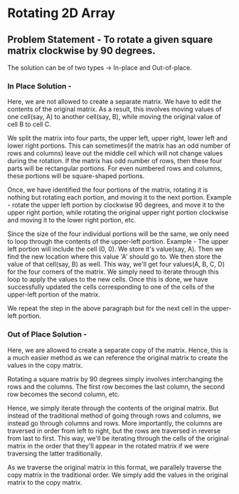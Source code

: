 # Rotating 2D Array

## Problem Statement - To rotate a given square matrix clockwise by 90 degrees.

The solution can be of two types -> In-place and Out-of-place.

### In Place Solution -
Here, we are not allowed to create a separate matrix. We have to edit the contents of the original matrix. As a result, this involves moving values of one cell(say, A) to  another cell(say, B), while moving the original value of cell B to cell C.

We split the matrix into four parts, the upper left, upper right, lower left and lower right portions. This can sometimes(if the matrix has an odd number of rows and columns) leave out the middle cell which will not change values during the rotation.
If the matrix has odd number of rows, then these four parts will be rectangular portions. For even numbered rows and columns, these portions will be square-shaped portions.

Once, we have identified the four portions of the matrix, rotating it is nothing but rotating each portion, and moving it to the next portion. Example - rotate the upper left portion by clockwise 90 degrees, and move it to the upper right portion, while rotating the original upper right portion clockwise and moving it to the lower right portion, etc.

Since the size of the four individual portions will be the same, we only need to loop through the contents of the upper-left portion. Example - The upper left portion will include the cell (0, 0). We store it's value(say, A). Then we find the new location where this value 'A' should go to. We then store the value of that cell(say, B) as well. This way, we'll get four values(A, B, C, D) for the four corners of the matrix. We simply need to iterate through this loop to apply the values to the new cells. Once this is done, we have successfully updated the cells corresponding to one of the cells of the upper-left portion of the matrix.

We repeat the step in the above paragraph but for the next cell in the upper-left portion.


### Out of Place Solution -
Here, we are allowed to create a separate copy of the matrix. Hence, this is a much easier method as we can reference the original matrix to create the values in the copy matrix.

Rotating a square matrix by 90 degrees simply involves interchanging the rows and the columns. The first row becomes the last column, the second row becomes the second column, etc.

Hence, we simply iterate through the contents of the original matrix. But instead of the traditional method of going through rows and columns, we instead go through columns and rows. More importantly, the columns are traversed in order from left to right, but the rows are traversed in reverse from last to first. This way, we'll be iterating through the cells of the original matrix in the order that they'll appear in the rotated matrix if we were traversing the latter traditionally.

As we traverse the original matrix in this format, we parallely traverse the copy matrix in the traditional order. We simply add the values in the original matrix to the copy matrix.
